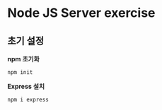 # Node JS Server exercise

## 초기 설정

**npm 초기화**

```
npm init
```

**Express 설치**

```
npm i express
```
